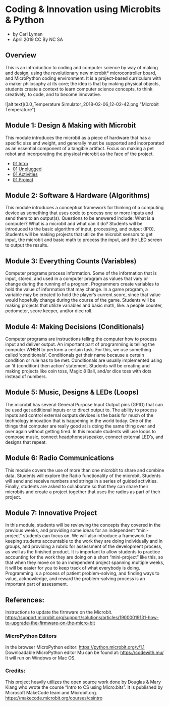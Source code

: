 # Coding & Innovation using Microbits & Python
- by Carl Lyman
- April 2019
CC By NC SA

## Overview
This is an introduction to coding and computer science by way of making and design, using the revolutionary new microbit* microcontroller board, and MicroPython coding environment. It is a project-based curriculum with a maker philosophy at its core; the idea is that by making physical objects, students create a context to learn computer science concepts, to think creatively, to code, and to become innovative. 

![alt text](0.0_Temperature Simulator_2018-02-06_12-02-42.png "Microbit Temperature")

## Module 1:  Design & Making with Microbit
This module introduces the microbit as a piece of hardware that has a specific size and weight, and generally must be supported and incorporated as an essential component of a tangible artifact. Focus on making a pet robot and incorporating the physical microbit as the face of the project. 
- [01 Intro](01intro/01.0overview.md)
- [01 Unplugged](01intro/01.1unplugged.md)
- [01 Activities](01intro/01.2activities.md)
- [01 Project](01intro/01.3project.md)

## Module 2:  Software & Hardware (Algorithms)
This module introduces a conceptual framework for thinking of a computing device as something that uses code to process one or more inputs and send them to an output(s). Questions to be answered include: What is a computer? What is a microbit and what can it do? Students will be introduced to the basic algorithm of input, processing, and output (IPO). Students will be making projects that utilize the microbit sensors to get input, the microbit and basic math to process the input, and the LED screen to output the results.

## Module 3:  Everything Counts (Variables)
Computer programs process information. Some of the information that is input, stored, and used in a computer program as values that vary or change during the running of a program. Programmers create variables to hold the value of information that may change. In a game program, a variable may be created to hold the player’s current score, since that value would hopefully change during the course of the game. Students will be making projects that utilize variables and basic math, like: a people counter, pedometer, score keeper, and/or dice roll.

## Module 4:  Making Decisions (Conditionals)
Computer programs are instructions telling the computer how to process input and deliver output. An important part of programming is telling the computer WHEN to perform a certain task. For this, we use something called ‘conditionals’. Conditionals get their name because a certain condition or rule has to be met. Conditionals are usually implemented using an ‘if (condition) then action’ statement. Students will be creating and making projects like coin toss, Magic 8 Ball, and/or dice toss with dots instead of numbers.

## Module 5:  Music, Designs & LEDs (Loops)
The microbit has several General Purpose Input Output pins (GPIO) that can be used get additional inputs or to direct output to. The ability to process inputs and control external outputs devices is the basis for much of the technology innovation that is happening in the world today. One of the things that computer are really good at is doing the same thing over and over again without getting tired. In this module students will use loops to compose music, connect headphones/speaker, connect external LED’s, and designs that repeat. 

## Module 6:  Radio Communications
This module covers the use of more than one microbit to share and combine data. Students will explore the Radio functionality of the microbit. Students will send and receive numbers and strings in a series of guided activities. Finally, students are asked to collaborate so that they can share their microbits and create a project together that uses the radios as part of their project.

## Module 7:  Innovative Project
In this module, students will be reviewing the concepts they covered in the previous weeks, and providing some ideas for an independent “mini-project” students can focus on. We will also introduce a framework for keeping students accountable to the work they are doing individually and in groups, and providing a rubric for assessment of the development process, as well as the finished product. It is important to allow students to practice accounting for the work they are doing on a short “mini-project” like this, so that when they move on to an independent project spanning multiple weeks, it will be easier for you to keep track of what everybody is doing. Programming is a process of patient problem-solving, and finding ways to value, acknowledge, and reward the problem-solving process is an important part of assessment.

## References:
Instructions to update the firmware on the Microbit. https://support.microbit.org/support/solutions/articles/19000019131-how-to-upgrade-the-firmware-on-the-micro-bit 

### MicroPython Editors
In the browser MicroPython editor: https://python.microbit.org/v/1.1 Downloadable MicroPython editor Mu can be found at: https://codewith.mu/ It will run on Windows or Mac OS.

### Credits: 
This project heavily utilizes the open source work done by Douglas & Mary Kiang who wrote the course “Intro to CS using Micro:bits”. It is published by Microsoft MakeCode team and Microbit.org. https://makecode.microbit.org/courses/csintro 

